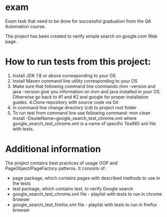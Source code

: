 # exam
Exam task that need to be done for successful graduation from the QA Automation course.

The project has been created to verify simple search on google.com Web page.

# How to run tests from this project:

1. Install JDK 1.8 or above corresponding to your OS
2. Install Maven command line utility corresponding to your OS
3. Make sure that following command line commands mvn -version and java -version give you information on mvn and java 
installed in your OS. Otherwise go back to #1 and #2 and google for proper installation guides.
4.Clone repository with source code via Git
5. In command line change directory (cd) to project root folder
6. To run test from command line use following command: mvn clean install -DsuiteName=google_search_test_chrome.xml 
where google_search_test_chrome.xml is a name of specific TestNG xml file with tests.

# Additional information

The project contains best practices of usage OOP and PageObject/PageFactory patterns. It consists of:
- page package, which contains pages with described methods to use in the tests
- test package, which contains test, to verify Google search 
- google_search_test_chrome.xml file - playlist with tests to run in chrome browser
- google_search_test_firefox.xml file - playlist with tests to run in firefox browser